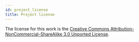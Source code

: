 ```yaml
---
id: project_license
title: Project license
---
```


The license for this work is the [Creative Commons Attribution-NonCommercial-ShareAlike 3.0 Unported License](https://creativecommons.org/licenses/by-nc-sa/3.0).
